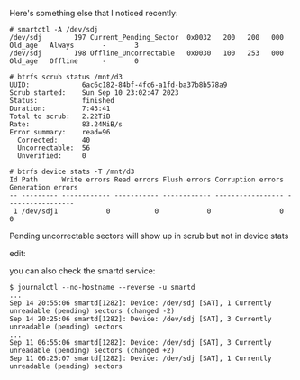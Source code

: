 Here's something else that I noticed recently:

    # smartctl -A /dev/sdj
    /dev/sdj        197 Current_Pending_Sector  0x0032   200   200   000    Old_age   Always       -       3
    /dev/sdj        198 Offline_Uncorrectable   0x0030   100   253   000    Old_age   Offline      -       0

    # btrfs scrub status /mnt/d3
    UUID:             6ac6c182-84bf-4fc6-a1fd-ba37b8b578a9
    Scrub started:    Sun Sep 10 23:02:47 2023
    Status:           finished
    Duration:         7:43:41
    Total to scrub:   2.22TiB
    Rate:             83.24MiB/s
    Error summary:    read=96
      Corrected:      40
      Uncorrectable:  56
      Unverified:     0

    # btrfs device stats -T /mnt/d3
    Id Path      Write errors Read errors Flush errors Corruption errors Generation errors
    -- --------- ------------ ----------- ------------ ----------------- -----------------
     1 /dev/sdj1            0           0            0                 0                 0


Pending uncorrectable sectors will show up in scrub but not in device stats

edit:

you can also check the smartd service:

    $ journalctl --no-hostname --reverse -u smartd
    ...
    Sep 14 20:55:06 smartd[1282]: Device: /dev/sdj [SAT], 1 Currently unreadable (pending) sectors (changed -2)
    Sep 14 20:25:06 smartd[1282]: Device: /dev/sdj [SAT], 3 Currently unreadable (pending) sectors
    ...
    Sep 11 06:55:06 smartd[1282]: Device: /dev/sdj [SAT], 3 Currently unreadable (pending) sectors (changed +2)
    Sep 11 06:25:07 smartd[1282]: Device: /dev/sdj [SAT], 1 Currently unreadable (pending) sectors
